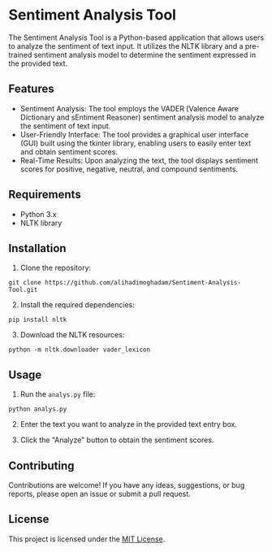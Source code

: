 # Sentiment Analysis Tool

The Sentiment Analysis Tool is a Python-based application that allows users to analyze the sentiment of text input. It utilizes the NLTK library and a pre-trained sentiment analysis model to determine the sentiment expressed in the provided text.

## Features

- Sentiment Analysis: The tool employs the VADER (Valence Aware Dictionary and sEntiment Reasoner) sentiment analysis model to analyze the sentiment of text input.
- User-Friendly Interface: The tool provides a graphical user interface (GUI) built using the tkinter library, enabling users to easily enter text and obtain sentiment scores.
- Real-Time Results: Upon analyzing the text, the tool displays sentiment scores for positive, negative, neutral, and compound sentiments.

## Requirements

- Python 3.x
- NLTK library

## Installation

1. Clone the repository:

``` git clone https://github.com/alihadimoghadam/Sentiment-Analysis-Tool.git ```


2. Install the required dependencies:

``` pip install nltk ```


3. Download the NLTK resources:

``` python -m nltk.downloader vader_lexicon ```


## Usage

1. Run the `analys.py` file:

``` python analys.py ```


2. Enter the text you want to analyze in the provided text entry box.

3. Click the "Analyze" button to obtain the sentiment scores.

## Contributing

Contributions are welcome! If you have any ideas, suggestions, or bug reports, please open an issue or submit a pull request.

## License

This project is licensed under the [MIT License](LICENSE).

